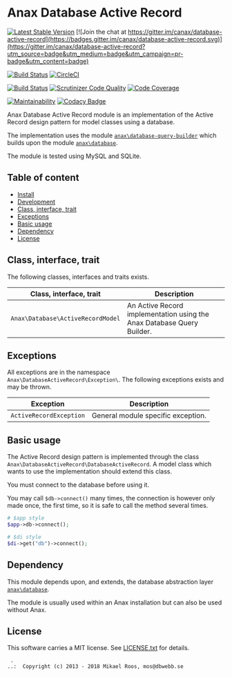 Anax Database Active Record
==================================

[![Latest Stable Version](https://poser.pugx.org/anax/database-active-record/v/stable)](https://packagist.org/packages/anax/database-active-record)
[![Join the chat at https://gitter.im/canax/database-active-record](https://badges.gitter.im/canax/database-active-record.svg)](https://gitter.im/canax/database-active-record?utm_source=badge&utm_medium=badge&utm_campaign=pr-badge&utm_content=badge)

[![Build Status](https://travis-ci.org/canax/database-active-record.svg?branch=master)](https://travis-ci.org/canax/database-active-record)
[![CircleCI](https://circleci.com/gh/canax/database-active-record.svg?style=svg)](https://circleci.com/gh/canax/database-active-record)

[![Build Status](https://scrutinizer-ci.com/g/canax/database-active-record/badges/build.png?b=master)](https://scrutinizer-ci.com/g/canax/database-active-record/build-status/master)
[![Scrutinizer Code Quality](https://scrutinizer-ci.com/g/canax/database-active-record/badges/quality-score.png?b=master)](https://scrutinizer-ci.com/g/canax/database-active-record/?branch=master)
[![Code Coverage](https://scrutinizer-ci.com/g/canax/database-active-record/badges/coverage.png?b=master)](https://scrutinizer-ci.com/g/canax/database-active-record/?branch=master)

[![Maintainability](https://api.codeclimate.com/v1/badges/ab0c4d472565d95e64ff/maintainability)](https://codeclimate.com/github/canax/database-active-record/maintainability)
[![Codacy Badge](https://api.codacy.com/project/badge/Grade/6dff6044d25646e9bcaea3a333108ded)](https://www.codacy.com/app/mosbth/database-active-record?utm_source=github.com&amp;utm_medium=referral&amp;utm_content=canax/database-active-record&amp;utm_campaign=Badge_Grade)

Anax Database Active Record module is an implementation of the Active Record design pattern for model classes using a database.

The implementation uses the module [`anax\database-query-builder`](https://github.com/canax/database-query-builder) which builds upon the module [`anax\database`](https://github.com/canax/database).

The module is tested using MySQL and SQLite.



Table of content
------------------

* [Install](#Install)
* [Development](#Development)
* [Class, interface, trait](#class-interface-trait)
* [Exceptions](#exceptions)
* [Basic usage](#basic-usage)
* [Dependency](#Dependency)
* [License](#License)



Class, interface, trait
------------------

The following classes, interfaces and traits exists.

| Class, interface, trait            | Description |
|------------------------------------|-------------|
| `Anax\Database\ActiveRecordModel`  | An Active Record implementation using the Anax Database Query Builder. |



Exceptions
------------------

All exceptions are in the namespace `Anax\DatabaseActiveRecord\Exception\`. The following exceptions exists and may be thrown. 

| Exception               | Description |
|-------------------------|-------------|
| `ActiveRecordException` | General module specific exception. |






Basic usage
------------------

The Active Record design pattern is implemented through the class `Anax\DatabaseActiveRecord\DatabaseActiveRecord`. A model class which wants to use the implementation should extend this class.



You must connect to the database before using it.

You may call `$db->connect()` many times, the connection is however only made once, the first time, so it is safe to call the method several times.

```php
# $app style
$app->db->connect();

# $di style
$di->get("db")->connect();
```





Dependency
------------------

This module depends upon, and extends, the database abstraction layer [`anax\database`](https://github.com/canax/database).

The module is usually used within an Anax installation but can also be used without Anax.



License
------------------

This software carries a MIT license. See [LICENSE.txt](LICENSE.txt) for details.



```
 .  
..:  Copyright (c) 2013 - 2018 Mikael Roos, mos@dbwebb.se
```
